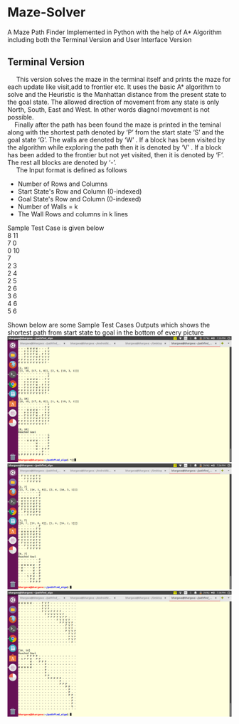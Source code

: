 # Maze-Solver
A Maze Path Finder Implemented in Python with the help of A* Algorithm including both the Terminal Version and User Interface Version
## Terminal Version
<p>
&nbsp;&nbsp;&nbsp;&nbsp;
This version solves the maze in the terminal itself and prints the maze for each update like visit,add to frontier etc. It uses the basic A* algorithm to solve and the Heuristic is the Manhattan distance from the present state to the goal state. The allowed direction of movement from any state is only North, South, East and West. In other words diagnol movement is not possible.
<br>
&nbsp;&nbsp;&nbsp;&nbsp;Finally after the path has been found the maze is printed in the teminal along with the shortest path denoted by ‘P’ from the start state ‘S’ and the goal state ‘G’. The walls are denoted by ‘W’ . If a block has been visited by the algorithm while exploring the path then it is denoted by ‘V’ . If a block has been added to the frontier but not yet visited, then it is denoted by ‘F’. The rest all blocks are denoted by ‘-’. 
<br>
&nbsp;&nbsp;&nbsp;&nbsp;
The Input format is defined as follows
<ul>
<li> Number of Rows and Columns </li>
<li> Start State's Row and Column (0-indexed) </li>
<li> Goal State's Row and Column (0-indexed) </li>
<li> Number of Walls = k </li>
<li> The Wall Rows and columns in k lines </li>
</ul>
Sample Test Case is given below<br>
8 11<br>
7 0<br>
0 10<br>
7<br>
2 3<br>
2 4<br>
2 5<br>
2 6<br>
3 6<br>
4 6<br>
5 6<br>

Shown below are some Sample Test Cases Outputs which shows the shortest path from start state to goal in the bottom of every picture<br>
<img src="Images/kk1.png"><img src="Images/kk2.png"><img src="Images/kk3.png">

</p>
